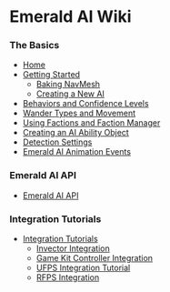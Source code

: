 # Emerald AI Wiki

### The Basics
* [Home]
* [Getting Started]
   * [Baking NavMesh]
   * [Creating a New AI]
* [Behaviors and Confidence Levels]
* [Wander Types and Movement]
* [Using Factions and Faction Manager]
* [Creating an AI Ability Object]
* [Detection Settings]
* [Emerald AI Animation Events]

### Emerald AI API
* [Emerald AI API]

### Integration Tutorials
* [Integration Tutorials]
   * [Invector Integration]
   * [Game Kit Controller Integration]
   * [UFPS Integration Tutorial]
   * [RFPS Integration]

[Home]: https://github.com/Black-Horizon-Studios/Emerald-AI/wiki
[Getting Started]: https://github.com/Black-Horizon-Studios/Emerald-AI/wiki/Getting-Started
[Creating a New AI]: https://github.com/Black-Horizon-Studios/Emerald-AI/wiki/Creating-a-New-AI
[Baking NavMesh]: https://github.com/Black-Horizon-Studios/Emerald-AI/wiki/Baking-NavMesh
[Behaviors and Confidence Levels]: https://github.com/Black-Horizon-Studios/Emerald-AI/wiki/Behaviors-and-Confidence-Levels
[Wander Types and Movement]: https://github.com/Black-Horizon-Studios/Emerald-AI/wiki/Wander-Types-and-Movement
[Emerald AI API]: https://github.com/Black-Horizon-Studios/Emerald-AI/wiki/Emerald-AI-API
[Using Factions and Faction Manager]: https://github.com/Black-Horizon-Studios/Emerald-AI/wiki/Using-Factions-and-Faction-Manager
[Creating an AI Ability Object]: https://github.com/Black-Horizon-Studios/Emerald-AI/wiki/Creating-an-AI-Ability-Object
[Emerald AI Animation Events]: https://github.com/Black-Horizon-Studios/Emerald-AI/wiki/Emerald-AI-Animation-Events
[Detection Settings]: https://github.com/Black-Horizon-Studios/Emerald-AI/wiki/Detection-Settings
[Invector Integration]: https://github.com/Black-Horizon-Studios/Emerald-AI/wiki/Invector-Integration-Tutorial
[Integration Tutorials]: https://github.com/Black-Horizon-Studios/Emerald-AI/wiki/Integration-Tutorials
[RFPS Integration]: https://github.com/Black-Horizon-Studios/Emerald-AI/wiki/RFPS-Integration-Tutorial
[UFPS Integration Tutorial]: https://github.com/Black-Horizon-Studios/Emerald-AI/wiki/UFPS-Integration-Tutorial
[Game Kit Controller Integration]: https://github.com/Black-Horizon-Studios/Emerald-AI/wiki/Game-Kit-Controller-Integration